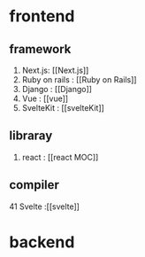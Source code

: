 

# frontend

## framework
1. Next.js: [[Next.js]]
2. Ruby on rails : [[Ruby on Rails]]
3. Django : [[Django]]
4. Vue : [[vue]]
5. SvelteKit : [[svelteKit]]



## libraray
1. react :    [[react MOC]]            



## compiler
41 Svelte :[[svelte]]
# backend
